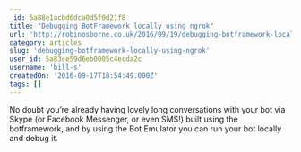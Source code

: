 ```yaml
---
_id: 5a88e1acbd6dca0d5f0d21f8
title: "Debugging BotFramework locally using ngrok"
url: 'http://robinosborne.co.uk/2016/09/19/debugging-botframework-locally-using-ngrok/'
category: articles
slug: 'debugging-botframework-locally-using-ngrok'
user_id: 5a83ce59d6eb0005c4ecda2c
username: 'bill-s'
createdOn: '2016-09-17T18:54:49.000Z'
tags: []
---
```


No doubt you’re already having lovely long conversations with your bot via Skype (or Facebook Messenger, or even SMS!) built using the botframework, and by using the Bot Emulator you can run your bot locally and debug it.
